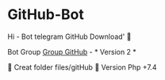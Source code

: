 # GitHub-Bot 


 Hi - Bot telegram GitHub Download' 🍃 

 Bot Group [Group GitHub](https://t.me/GitHub_GP) - * Version 2 *

📌 Creat folder files/gitHub 
📌 Version Php +7.4 
